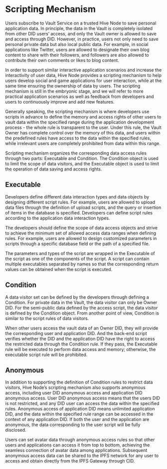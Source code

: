 # Scripting Mechanism

Users subscribe to Vault Service on a trusted Hive Node to save personal application data. In principle, the data in the Vault is completely isolated from other DID users’ access, and only the Vault owner is allowed to save and access through DID. However, in practice, users not only need to save personal private data but also local public data. For example, in social applications like Twitter, users are allowed to designate their own blog content to share with their followers, and followers are also allowed to contribute their own comments or likes to blog content.

In order to support similar interactive application scenarios and increase the interactivity of user data, Hive Node provides a scripting mechanism to help users develop social and game applications for user interaction, while at the same time ensuring the ownership of data by users. The scripting mechanism is still in the embryonic stage, and we will refer to more practical application scenarios as well as feedback from developers and users to continuously improve and add new features.

Generally speaking, the scripting mechanism is where developers use scripts in advance to define the memory and access rights of other users to vault data within the specified range during the application development process - the whole rule is transparent to the user. Under this rule, the Vault Owner has complete control over the memory of this data, and users within the predefined rules have access to the data within the specified rules, while irrelevant users are completely prohibited from data within this range.

Scripting mechanism organizes the corresponding data access rules through two parts: Executable and Condition. The Condition object is used to limit the scope of data visitors, and the Executable object is used to limit the operation of data saving and access rights.

## Executable

Developers define different data interaction types and data objects by designing different script rules. For example, users are allowed to upload data files through the definition of upload scripts, and the query or insertion of items in the database is specified. Developers can define script rules according to the application data interaction types.

The developers should define the scope of data access objects and strive to achieve the minimum set of allowed access data ranges when defining rules. For example, users are allowed to design customized parameters in scripts through a specific database field or the path of a specified file.

The parameters and types of the script are wrapped in the Executable of the script as one of the components of the script. A script can contain multiple executables separated by names so that the corresponding return values can be obtained when the script is executed.

## Condition

A data visitor set can be defined by the developers through defining a Condition. For private data in the Vault, the data visitor can only be Owner DID. For the semi-public data defined by the access script, the data visitor is defined by the Condition object. From another point of view, Condition is similar to the script rules of data visitors.

When other users access the vault data of an Owner DID, they will provide the corresponding user and application DID. And the back-end script verifies whether the DID and the application DID have the right to access the restricted data through the Condition rule. If they pass, the Executable rule will be executed to perform data access and memory; otherwise, the executable script rule will be prohibited.

## Anonymous

In addition to supporting the definition of Condition rules to restrict data visitors, Hive Node’s scripting mechanism also supports anonymous access, including user DID anonymous access and application DID anonymous access. User DID anonymous access means that the users DID is not restricted, and any DID user can access the data within the specified rules. Anonymous access of application DID means unlimited application DID, and the data within the specified rule range can be accessed in the context of any application DID. If both the user and the application are anonymous, the data corresponding to the user script will be fully disclosed.

Users can set avatar data through anonymous access rules so that other users and applications can access it from top to bottom, achieving the seamless connection of avatar data among applications. Subsequent anonymous access data can be shared to the IPFS network for any user to access and obtain directly from the IPFS Gateway through CID.
